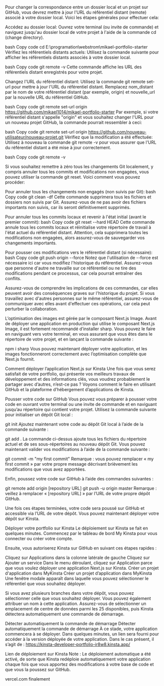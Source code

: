Pour changer la correspondance entre un dossier local et un projet sur GitHub, vous devrez mettre à jour l'URL du
référentiel distant (remote) associé à votre dossier local. Voici les étapes générales pour effectuer cela:

Accédez au dossier local:
Ouvrez votre terminal (ou invite de commande) et naviguez jusqu'au dossier local de votre projet à l'aide de la commande
cd (change directory).

bash
Copy code
cd E:\programation\webstrom\mikael-portfolio-starter
Vérifiez les référentiels distants actuels:
Utilisez la commande suivante pour afficher les référentiels distants associés à votre dossier local.

bash
Copy code
git remote -v
Cette commande affiche les URL des référentiels distant enregistrés pour votre projet.

Changez l'URL du référentiel distant:
Utilisez la commande git remote set-url pour mettre à jour l'URL du référentiel distant. Remplacez nom_distant par le
nom de votre référentiel distant (par exemple, origin) et nouvelle_url par la nouvelle URL du référentiel GitHub.

bash
Copy code
git remote set-url origin https://github.com/mikael1014/mikael-portfolio-starter
Par exemple, si votre référentiel distant s'appelle "origin" et vous souhaitez changer l'URL pour un nouveau projet
GitHub, la commande pourrait ressembler à ceci:

bash
Copy code
git remote set-url origin https://github.com/nouveau-utilisateur/nouveau-projet.git
Vérifiez que la modification a été effectuée:
Utilisez à nouveau la commande git remote -v pour vous assurer que l'URL du référentiel distant a été mise à jour
correctement.

bash
Copy code
git remote -v

Si vous souhaitez remettre à zéro tous les changements Git localement, y compris annuler tous les commits et
modifications non engagées, vous pouvez utiliser la commande git reset. Voici comment vous pouvez procéder:

Pour annuler tous les changements non engagés (non suivis par Git):
bash
Copy code
git clean -df
Cette commande supprimera tous les fichiers et dossiers non suivis par Git. Assurez-vous de ne pas avoir des fichiers
importants non suivis, car ils seront définitivement supprimés.

Pour annuler tous les commits locaux et revenir à l'état initial (avant le premier commit):
bash
Copy code
git reset --hard HEAD
Cette commande annule tous les commits locaux et réinitialise votre répertoire de travail à l'état actuel du référentiel
distant. Attention, cela supprimera toutes les modifications non engagées, alors assurez-vous de sauvegarder vos
changements importants.

Pour pousser ces modifications vers le référentiel distant (si nécessaire):
bash
Copy code
git push origin --force
Notez que l'utilisation de --force est nécessaire ici car vous modifiez l'historique du référentiel. Assurez-vous que
personne d'autre ne travaille sur ce référentiel ou ne tire des modifications pendant ce processus, car cela pourrait
entraîner des conflits.

Assurez-vous de comprendre les implications de ces commandes, car elles peuvent avoir des conséquences graves sur
l'historique du projet. Si vous travaillez avec d'autres personnes sur le même référentiel, assurez-vous de communiquer
avec elles avant d'effectuer ces opérations, car cela peut perturber la collaboration.

L’optimisation des images est gérée par le composant Next.js Image. Avant de déployer une application en production qui
utilise le composant Next.js Image, il est fortement recommandé d’installer sharp. Vous pouvez le faire en naviguant
vers votre terminal, en vous assurant que vous êtes dans le répertoire de votre projet, et en lançant la commande
suivante :

npm i sharp
Vous pouvez maintenant déployer votre application, et les images fonctionneront correctement avec l’optimisation
complète que Next.js fournit.

Comment déployer l’application Next.js sur Kinsta
Une fois que vous serez satisfait de votre portfolio, qui présente vos meilleurs travaux de développement et des
informations clés, vous voudrez probablement le partager avec d’autres, n’est-ce pas ? Voyons comment le faire en
utilisant GitHub et la plateforme d’hébergement d’applications de Kinsta.

Pousser votre code sur GitHub
Vous pouvez vous préparer à pousser votre code en ouvrant votre terminal ou une invite de commande et en naviguant
jusqu’au répertoire qui contient votre projet. Utilisez la commande suivante pour initialiser un dépôt Git local :

git init
Ajoutez maintenant votre code au dépôt Git local à l’aide de la commande suivante :

git add .
La commande ci-dessus ajoute tous les fichiers du répertoire actuel et de ses sous-répertoires au nouveau dépôt Git.
Vous pouvez maintenant valider vos modifications à l’aide de la commande suivante :

git commit -m "my first commit"
Remarque : vous pouvez remplacer « my first commit » par votre propre message décrivant brièvement les modifications que
vous avez apportées.

Enfin, poussez votre code sur GitHub à l’aide des commandes suivantes :

git remote add origin [repository URL]
git push -u origin master
Remarque : veillez à remplacer « [repository URL] » par l’URL de votre propre dépôt GitHub.

Une fois ces étapes terminées, votre code sera poussé sur GitHub et accessible via l’URL de votre dépôt. Vous pouvez
maintenant déployer votre dépôt sur Kinsta.

Déployer votre portfolio sur Kinsta
Le déploiement sur Kinsta se fait en quelques minutes. Commencez par le tableau de bord My Kinsta pour vous connecter ou
créer votre compte.

Ensuite, vous autoriserez Kinsta sur GitHub en suivant ces étapes rapides :

Cliquez sur Applications dans la colonne latérale de gauche
Cliquez sur Ajouter un service
Dans le menu déroulant, cliquez sur Application parce que vous voulez déployer une application Next.js sur Kinsta.
Créer un projet d'application dans MyKinsta
Créer un projet d’application dans MyKinsta
Une fenêtre modale apparaît dans laquelle vous pouvez sélectionner le référentiel que vous souhaitez déployer.

Si vous avez plusieurs branches dans votre dépôt, vous pouvez sélectionner celle que vous souhaitez déployer. Vous
pouvez également attribuer un nom à cette application. Assurez-vous de sélectionner un emplacement de centre de données
parmi les 25 disponibles, puis Kinsta détectera automatiquement une commande de démarrage.

Détecter automatiquement la commande de démarrage
Détecter automatiquement la commande de démarrage
À ce stade, votre application commencera à se déployer. Dans quelques minutes, un lien sera fourni pour accéder à la
version déployée de votre application. Dans le cas présent, il s’agit
de : https://kinsta-developer-portfolio-ir8w8.kinsta.app/

Lien de déploiement sur Kinsta
Note : Le déploiement automatique a été activé, de sorte que Kinsta redéploie automatiquement votre application chaque
fois que vous apportez des modifications à votre base de code et que vous la poussez sur GitHub.

vercel.com finalement

